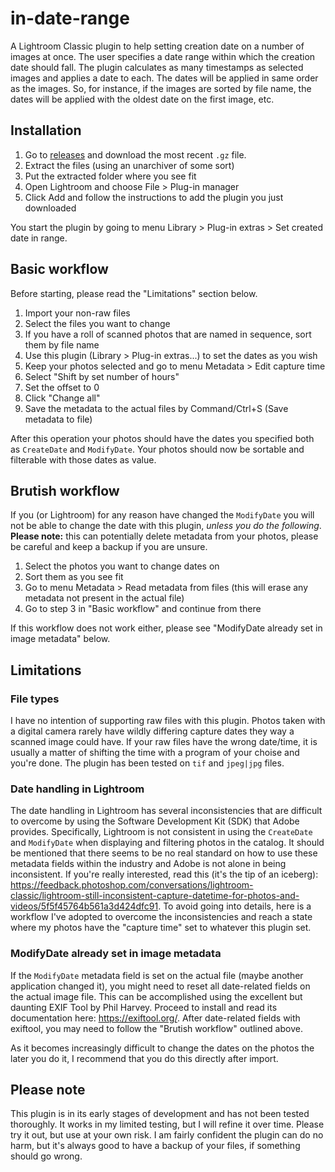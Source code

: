 # in-date-range

A Lightroom Classic plugin to help setting creation date on a number of images at once. The user specifies a date range within which the creation date should fall. The plugin calculates as many timestamps as selected images and applies a date to each. The dates will be applied in same order as the images. So, for instance, if the images are sorted by file name, the dates will be applied with the oldest date on the first image, etc. 

## Installation

1. Go to [releases](https://github.com/herrklaseen/in-date-range/releases) and download the most recent `.gz` file. 
2. Extract the files (using an unarchiver of some sort)
3. Put the extracted folder where you see fit
4. Open Lightroom and choose File > Plug-in manager
5. Click Add and follow the instructions to add the plugin you just downloaded

You start the plugin by going to menu Library > Plug-in extras > Set created date in range.

## Basic workflow

Before starting, please read the "Limitations" section below. 

1. Import your non-raw files
2. Select the files you want to change
2. If you have a roll of scanned photos that are named in sequence, sort them by file name
3. Use this plugin (Library > Plug-in extras...) to set the dates as you wish
4. Keep your photos selected and go to menu Metadata > Edit capture time
5. Select "Shift by set number of hours"
6. Set the offset to 0
7. Click "Change all"
8. Save the metadata to the actual files by Command/Ctrl+S (Save metadata to file)

After this operation your photos should have the dates you specified both as `CreateDate` and `ModifyDate`. Your photos should now be sortable and filterable with those dates as value. 

## Brutish workflow

If you (or Lightroom) for any reason have changed the `ModifyDate` you will not be able to change the date with this plugin, *unless you do the following*. **Please note:** this can potentially delete metadata from your photos, please be careful and keep a backup if you are unsure. 

1. Select the photos you want to change dates on
2. Sort them as you see fit
3. Go to menu Metadata > Read metadata from files (this will erase any metadata not present in the actual file)
4. Go to step 3 in "Basic workflow" and continue from there

If this workflow does not work either, please see "ModifyDate already set in image metadata" below.

## Limitations

### File types

I have no intention of supporting raw files with this plugin. Photos taken with a digital camera rarely have wildly differing capture dates they way a scanned image could have. If your raw files have the wrong date/time, it is usually a matter of shifting the time with a program of your choise and you're done. The plugin has been tested on `tif` and `jpeg|jpg` files. 

### Date handling in Lightroom

The date handling in Lightroom has several inconsistencies that are difficult to overcome by using the Software Development Kit (SDK) that Adobe provides. Specifically, Lightroom is not consistent in using the `CreateDate` and `ModifyDate` when displaying and filtering photos in the catalog. It should be mentioned that there seems to be no real standard on how to use these metadata fields within the industry and Adobe is not alone in being inconsistent. If you're really interested, read this (it's the tip of an iceberg): https://feedback.photoshop.com/conversations/lightroom-classic/lightroom-still-inconsistent-capture-datetime-for-photos-and-videos/5f5f45764b561a3d424dfc91. To avoid going into details, here is a workflow I've adopted to overcome the inconsistencies and reach a state where my photos have the "capture time" set to whatever this plugin set. 

### ModifyDate already set in image metadata

If the `ModifyDate` metadata field is set on the actual file (maybe another application changed it), you might need to reset all date-related fields on the actual image file. This can be accomplished using the excellent but daunting EXIF Tool by Phil Harvey. Proceed to install and read its documentation here: https://exiftool.org/. After date-related fields with exiftool, you may need to follow the "Brutish workflow" outlined above. 

As it becomes increasingly difficult to change the dates on the photos the later you do it, I recommend that you do this directly after import. 

## Please note

This plugin is in its early stages of development and has not been tested thoroughly. It works in my limited testing, but I will refine it over time. Please try it out, but use at your own risk. I am fairly confident the plugin can do no harm, but it's always good to have a backup of your files, if something should go wrong.  
